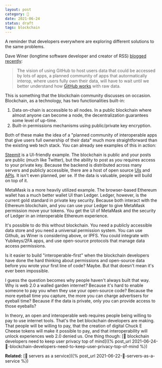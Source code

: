 ```yaml
---
layout: post
category: 🌱
date: 2021-06-24
status: draft
tags: blockchain
---
```

A reminder that developers everywhere are exploring different solutions to the same problems.

Dave Winer (longtime software developer and creator of RSS) [blogged recently](http://scripting.com/2021/06/23.html#a221440):
>The vision of using GitHub to host users data that could be accessed by lots of apps, a planned community of apps that autormatically interop, where users fully own their data, will have to wait until we better understand how [GitHub works](http://scripting.com/2021/06/23/174309.html?title=isGithubRawStorageReliable) with raw data. 

This is something that the blockchain community discusses on occasion. Blockchain, as a technology, has two functionalities built-in:
1. Data on-chain is accessible to all nodes. In a public blockchain where almost anyone can become a node, the decentralization guarantees some level of up-time.
2. Built-in permissions mechanisms using public/private key encryption.

Both of these make the idea of a "planned community of interoperable apps that give users full ownership of their data" much more straightforward than the existing web tech stack. You can already see examples of this in action:

[Steemit](https://steemit.com/) is a UI-friendly example. The blockchain is public and your posts are public (much like Twitter), but the ability to post as _you_ requires access to your private key. Because the backend is distributed across many servers and publicly accessible, there are a host of open source [UIs](https://github.com/steemit/condenser) and [APIs](https://github.com/Philipp15b/go-steam). It isn't even planned, per se. If the data is valuable, people will build on top of it.

MetaMask is a more heavily utilized example. The browser-based Ethereum wallet has a much better wallet UI than Ledger. Ledger, however, is the current gold standard in private key security. Because both interact with the Ethereum blockchain, and you can use your Ledger to give MetaMask permission move your tokens. You get the UI of MetaMask and the security of Ledger in an interoperable Ethereum experience.

It's possible to do this without blockchain. You need a publicly accessible data store and you need a universal permission system. You can use Github, as Winer is considering above, or IPFS. You could integrate with Yubikeys/2FA apps, and use open-source protocols that manage data access permissions.

Is it easier to build "interoperable-first" when the blockchain developers have done the hard thinking about permissions and open-source data before you wrote your first line of code? Maybe. But that doesn't mean it's ever been impossible.

I guess the question becomes why people haven't always built that way. Why is web 2.0 a walled garden internet? Because it's hard to enable someone to pay you when they use your open-source code? Because the more eyeball time you capture, the more you can charge advertisers for eyeball time? Because if the data is private, only you can provide access to those eyeballs?

In theory, an open and interoperable web requires people being willing to pay to use internet tools. That's the bet blockchain developers are making. That people will be willing to pay, that the creation of digital Chuck E Cheese tokens will make it possible to pay, and that interoperability will unlock experiences web 2.0 denied us. One thing though: [🌰 blockchain developers need to keep user privacy top of mind]({% post_url 2021-06-24-🌰-blockchain-developers-need-to-keep-user-privacy-top-of-mind %})

**Related:** [🌰 servers as a service]({% post_url 2021-06-22-🌰-servers-as-a-service %})

